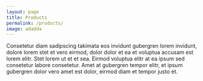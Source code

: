 ```yaml
---
layout: page
title: Products
permalink: /products/ 
image: adadda
---
```

Consetetur diam sadipscing takimata eos invidunt gubergren lorem invidunt, dolore lorem stet et vero eirmod, dolor dolor et ea et voluptua accusam est lorem elitr. Stet lorem ut et et sea. Eirmod voluptua elitr at ea ipsum sed consetetur labore consetetur. Amet at gubergren tempor elitr, et ipsum gubergren dolor vero amet est dolor, eirmod diam et tempor justo et.